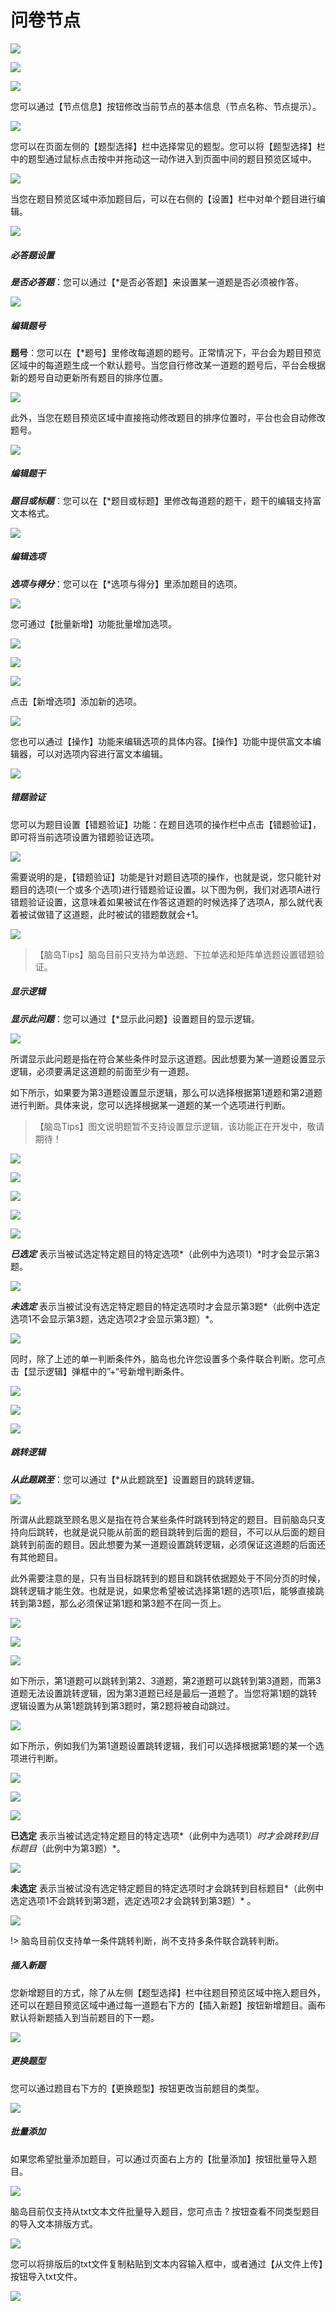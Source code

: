 # 问卷节点

![](imgs/projects1-2/11-0.gif)

![](imgs/0.png)

![](imgs/projects1-2/24.png)

您可以通过【节点信息】按钮修改当前节点的基本信息（节点名称、节点提示）。

![](imgs/projects1-2/10-1.png)

您可以在页面左侧的【题型选择】栏中选择常见的题型。您可以将【题型选择】栏中的题型通过鼠标点击按中并拖动这一动作进入到页面中间的题目预览区域中。

![](imgs/projects1-2/12.gif)

当您在题目预览区域中添加题目后，可以在右侧的【设置】栏中对单个题目进行编辑。

![](imgs/projects1-2/12-2.png)

##### 必答题设置

***是否必答题***：您可以通过【*是否必答题】来设置某一道题是否必须被作答。

![](imgs/projects1-2/12-2.1.png)

##### 编辑题号

**题号**：您可以在【*题号】里修改每道题的题号。正常情况下，平台会为题目预览区域中的每道题生成一个默认题号。当您自行修改某一道题的题号后，平台会根据新的题号自动更新所有题目的排序位置。

![](imgs/projects1-2/12-3.gif)

此外，当您在题目预览区域中直接拖动修改题目的排序位置时，平台也会自动修改题号。

![](imgs/projects1-2/12-3.1.gif)

##### 编辑题干

***题目或标题***：您可以在【*题目或标题】里修改每道题的题干，题干的编辑支持富文本格式。

![](imgs/projects1-2/12-4.gif)

##### 编辑选项

***选项与得分***：您可以在【*选项与得分】里添加题目的选项。

![](imgs/projects1-2/12-6.gif)

您可通过【批量新增】功能批量增加选项。

![](imgs/projects1-2/12-7.png)

![](imgs/0.png)

![](imgs/projects1-2/12-8.png)

点击【新增选项】添加新的选项。

![](imgs/projects1-2/12-9.gif)

您也可以通过【操作】功能来编辑选项的具体内容。【操作】功能中提供富文本编辑器，可以对选项内容进行富文本编辑。

![](imgs/projects1-2/12-5.png)

##### 错题验证

您可以为题目设置【错题验证】功能：在题目选项的操作栏中点击【错题验证】，即可将当前选项设置为错题验证选项。

![](imgs/projects1-2/12-18.png)

需要说明的是，【错题验证】功能是针对题目选项的操作，也就是说，您只能针对题目的选项(一个或多个选项)进行错题验证设置。以下图为例，我们对选项A进行错题验证设置，这意味着如果被试在作答这道题的时候选择了选项A，那么就代表着被试做错了这道题，此时被试的错题数就会+1。

![](imgs/projects1-2/12-18-1.gif)

> 【脑岛Tips】脑岛目前只支持为单选题、下拉单选和矩阵单选题设置错题验证。

##### 显示逻辑

***显示此问题***：您可以通过【*显示此问题】设置题目的显示逻辑。

![](imgs/projects1-2/12-10.png)

所谓显示此问题是指在符合某些条件时显示这道题。因此想要为某一道题设置显示逻辑，必须要满足这道题的前面至少有一道题。

如下所示，如果要为第3道题设置显示逻辑，那么可以选择根据第1道题和第2道题进行判断。具体来说，您可以选择根据某一道题的某一个选项进行判断。

> 【脑岛Tips】图文说明题暂不支持设置显示逻辑，该功能正在开发中，敬请期待！

![](imgs/projects1-2/12-12.png)

![](imgs/0.png)

![](imgs/projects1-2/12-13.png)

![](imgs/0.png)

![](imgs/projects1-2/12-14.png)

***已选定*** 表示当被试选定特定题目的特定选项*（此例中为选项1）*时才会显示第3题。

![](imgs/projects1-2/12-15.1.gif)

***未选定*** 表示当被试没有选定特定题目的特定选项时才会显示第3题*（此例中选定选项1不会显示第3题，选定选项2才会显示第3题）*。

![](imgs/projects1-2/12-15.2.gif)

同时，除了上述的单一判断条件外，脑岛也允许您设置多个条件联合判断。您可点击【显示逻辑】弹框中的”+“号新增判断条件。

![](imgs/projects1-2/12-16.png)

![](imgs/0.png)

![](imgs/projects1-2/12-16.1.gif)

##### 跳转逻辑

***从此题跳至***：您可以通过【*从此题跳至】设置题目的跳转逻辑。

![](imgs/projects1-2/12-11.png)

所谓从此题跳至顾名思义是指在符合某些条件时跳转到特定的题目。目前脑岛只支持向后跳转，也就是说只能从前面的题目跳转到后面的题目，不可以从后面的题目跳转到前面的题目。因此想要为某一道题设置跳转逻辑，必须保证这道题的后面还有其他题目。

此外需要注意的是，只有当目标跳转到的题目和跳转依据题处于不同分页的时候，跳转逻辑才能生效。也就是说，如果您希望被试选择第1题的选项1后，能够直接跳转到第3题，那么必须保证第1题和第3题不在同一页上。

![](imgs/projects1-2/12-17.0.png)

![](imgs/projects1-2/12-17.4.png)

![](imgs/0.png)

如下所示，第1道题可以跳转到第2、3道题，第2道题可以跳转到第3道题，而第3道题无法设置跳转逻辑，因为第3道题已经是最后一道题了。当您将第1题的跳转逻辑设置为从第1题跳转到第3题时，第2题将被自动跳过。

![](imgs/projects1-2/12-17.png)

如下所示，例如我们为第1道题设置跳转逻辑，我们可以选择根据第1题的某一个选项进行判断。

![](imgs/projects1-2/12-17.1.png)

![](imgs/0.png)

![](imgs/projects1-2/12-17.2.png)

**已选定** 表示当被试选定特定题目的特定选项*（此例中为选项1）*时才会跳转到目标题目*（此例中为第3题）*。

![](imgs/projects1-2/12-17.5.gif)

**未选定** 表示当被试没有选定特定题目的特定选项时才会跳转到目标题目*（此例中选定选项1不会跳转到第3题，选定选项2才会跳转到第3题）* 。

![](imgs/projects1-2/12-17.6.gif)

!> 脑岛目前仅支持单一条件跳转判断，尚不支持多条件联合跳转判断。

##### 插入新题

您新增题目的方式，除了从左侧【题型选择】栏中往题目预览区域中拖入题目外，还可以在题目预览区域中通过每一道题右下方的【插入新题】按钮新增题目。画布默认将新题插入到当前题目的下一题。

![](imgs/projects1-2/48.png)

##### 更换题型

您可以通过题目右下方的【更换题型】按钮更改当前题目的类型。

![](imgs/projects1-2/48-1.png)

##### 批量添加

如果您希望批量添加题目，可以通过页面右上方的【批量添加】按钮批量导入题目。

![](imgs/projects1-2/49.png)

脑岛目前仅支持从txt文本文件批量导入题目，您可点击 ? 按钮查看不同类型题目的导入文本排版方式。

![](imgs/projects1-2/49-1.png)

您可以将排版后的txt文件复制粘贴到文本内容输入框中，或者通过【从文件上传】按钮导入txt文件。

![](imgs/projects1-2/49-2.gif)